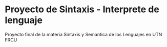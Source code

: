 # Proyecto de Sintaxis - Interprete de lenguaje


Proyecto final de la materia Sintaxis y Semantica de los Lenguajes en UTN FRCU
